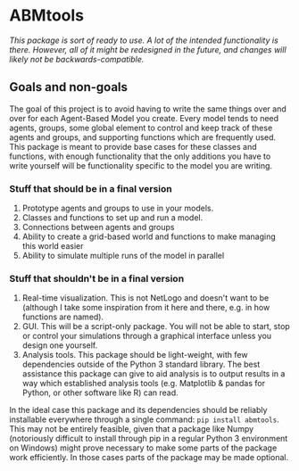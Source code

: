 # ABMtools

*This package is sort of ready to use. A lot of the intended functionality is there. However, all of it might be redesigned in the future, and changes will likely not be backwards-compatible.*

## Goals and non-goals
The goal of this project is to avoid having to write the same things over and over for each Agent-Based Model you create. Every model tends to need agents, groups, some global element to control and keep track of these agents and groups, and supporting functions which are frequently used.
This package is meant to provide base cases for these classes and functions, with enough functionality that the only additions you have to write yourself will be functionality specific to the model you are writing.

### Stuff that should be in a final version
1. Prototype agents and groups to use in your models.
2. Classes and functions to set up and run a model.
3. Connections between agents and groups
4. Ability to create a grid-based world and functions to make managing this world easier
5. Ability to simulate multiple runs of the model in parallel

### Stuff that shouldn't be in a final version
1. Real-time visualization. This is not NetLogo and doesn't want to be (although I take some inspiration from it here and there, e.g. in how functions are named).
2. GUI. This will be a script-only package. You will not be able to start, stop or control your simulations through a graphical interface unless you design one yourself.
3. Analysis tools. This package should be light-weight, with few dependencies outside of the Python 3 standard library. The best assistance this package can give to aid analysis is to output results in a way which established analysis tools (e.g. Matplotlib & pandas for Python, or other software like R) can read.

In the ideal case this package and its dependencies should be reliably installable everywhere through a single command: `pip install abmtools`. This may not be entirely feasible, given that a package like Numpy (notoriously difficult to install through pip in a regular Python 3 environment on Windows) might prove necessary to make some parts of the package work efficiently. 
 In those cases parts of the package may be made optional.